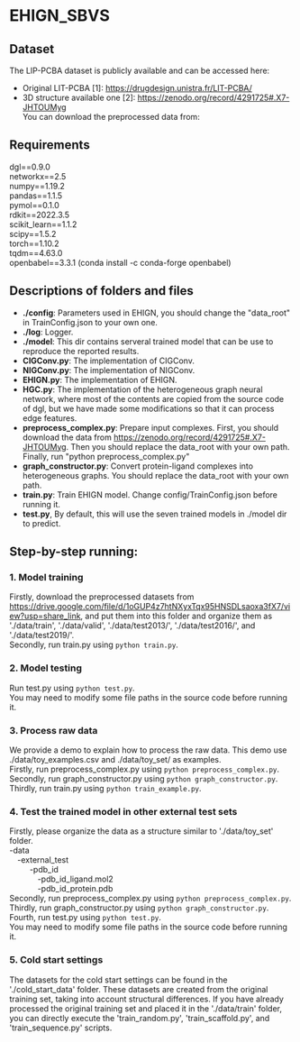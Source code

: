 # EHIGN_SBVS

## Dataset
The LIP-PCBA dataset is publicly available and can be accessed here:
- Original LIT-PCBA [1]: https://drugdesign.unistra.fr/LIT-PCBA/
- 3D structure available one [2]: https://zenodo.org/record/4291725#.X7-JHTOUMyg  
You can download the preprocessed data from: 

## Requirements  
dgl==0.9.0  
networkx==2.5  
numpy==1.19.2  
pandas==1.1.5  
pymol==0.1.0  
rdkit==2022.3.5  
scikit_learn==1.1.2  
scipy==1.5.2  
torch==1.10.2  
tqdm==4.63.0  
openbabel==3.3.1 (conda install -c conda-forge openbabel)

## Descriptions of folders and files
+ **./config**: Parameters used in EHIGN, you should change the "data_root" in TrainConfig.json to your own one.
+ **./log**: Logger.
+ **./model**: This dir contains serveral trained model that can be use to reproduce the reported results.
+ **CIGConv.py**: The implementation of CIGConv.
+ **NIGConv.py**: The implementation of NIGConv.
+ **EHIGN.py**: The implementation of EHIGN.
+ **HGC.py**: The implementation of the heterogeneous graph neural network, where most of the contents are copied from the source code of dgl, but we have made some modifications so that it can process edge features.
+ **preprocess_complex.py**: Prepare input complexes. First, you should download the data from https://zenodo.org/record/4291725#.X7-JHTOUMyg. Then you should replace the data_root with your own path. Finally, run "python preprocess_complex.py"
+ **graph_constructor.py**: Convert protein-ligand complexes into heterogeneous graphs. You should replace the data_root with your own path.
+ **train.py**: Train EHIGN model. Change config/TrainConfig.json before running it.
+ **test.py**, By default, this will use the seven trained models in ./model dir to predict.

## Step-by-step running:  

### 1. Model training
Firstly, download the preprocessed datasets from https://drive.google.com/file/d/1oGUP4z7htNXyxTqx95HNSDLsaoxa3fX7/view?usp=share_link, and put them into this folder and organize them as './data/train', './data/valid', './data/test2013/', './data/test2016/', and  './data/test2019/'.  
Secondly, run train.py using `python train.py`.  

### 2. Model testing
Run test.py using `python test.py`.    
You may need to modify some file paths in the source code before running it.

### 3. Process raw data
We provide a demo to explain how to process the raw data. This demo use ./data/toy_examples.csv and ./data/toy_set/ as examples.  
Firstly, run preprocess_complex.py using `python preprocess_complex.py`.    
Secondly, run graph_constructor.py using `python graph_constructor.py`.  
Thirdly, run train.py using `python train_example.py`.    

### 4. Test the trained model in other external test sets
Firstly, please organize the data as a structure similar to './data/toy_set' folder.  
-data  
&ensp;&ensp;-external_test  
&ensp; &ensp;&ensp;&ensp; -pdb_id  
&ensp; &ensp; &ensp;&ensp;&ensp;&ensp;-pdb_id_ligand.mol2  
&ensp; &ensp; &ensp;&ensp;&ensp;&ensp;-pdb_id_protein.pdb  
Secondly, run preprocess_complex.py using `python preprocess_complex.py`.  
Thirdly, run graph_constructor.py using `python graph_constructor.py`.  
Fourth, run test.py using `python test.py`.  
You may need to modify some file paths in the source code before running it.  

### 5. Cold start settings
The datasets for the cold start settings can be found in the './cold_start_data' folder. These datasets are created from the original training set, taking into account structural differences. If you have already processed the original training set and placed it in the './data/train' folder, you can directly execute the 'train_random.py', 'train_scaffold.py', and 'train_sequence.py' scripts.
